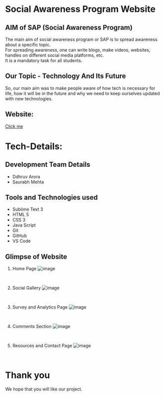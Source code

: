 # Social Awareness Program Website

## AIM of SAP (Social Awareness Program)
The main aim of social awareness program or SAP is to spread awareness about a specific topic. 
<br/>
For spreading awareness, one can write blogs, make videos, websites, handles on different social media platforms, etc.
<br/>
It is a mandatory task for all students.

## Our Topic - Technology And Its Future
So, our main aim was to make people aware of how tech is necessary for life, how it will be in the future and why we need to keep ourselves updated with new technologies.

## Website: 
[Click me](https://ddhruv-iot.github.io/Tech-and-Future-2022/)

# Tech-Details:

## Development Team Details
- Ddhruv Arora
- Saurabh Mehta

## Tools and Technologies used
- Sublime Text 3
- HTML 5
- CSS 3
- Java Script
- Git 
- GitHub
- VS Code

## Glimpse of Website

1. Home Page
![image](https://user-images.githubusercontent.com/54676859/205109568-ab82e618-a326-4c5e-991c-3c4875ebd854.png)
<br/>

2. Social Gallery
![image](https://user-images.githubusercontent.com/54676859/205109795-802787dd-f206-4838-a4a2-d14a7bf92e12.png)
<br/>

3. Survey and Analytics Page
![image](https://user-images.githubusercontent.com/54676859/205110010-2b1955ad-eafb-4e90-8213-8771bc812b45.png)
<br/>

4. Comments Section 
![image](https://user-images.githubusercontent.com/54676859/205110125-9b16eca0-f09f-4e56-8a68-f380215d10e0.png)
<br/>

5. Resources and Contact Page
![image](https://user-images.githubusercontent.com/54676859/205110310-8345fbaf-3a31-4027-961b-4435f6099421.png)
<br/>

# Thank you
We hope that you will like our project.

